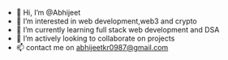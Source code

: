 - 👋 Hi, I’m @Abhijeet
- 👀 I’m interested in web development,web3 and crypto
- 🌱 I’m currently learning full stack web development and DSA
- 💞️ I’m actively looking to collaborate on projects
- 📫 contact me on abhijeetkr0987@gmail.com

<!---
Abhi-wolf/Abhi-wolf is a ✨ special ✨ repository because its `README.md` (this file) appears on your GitHub profile.
You can click the Preview link to take a look at your changes.
--->
